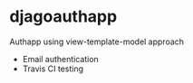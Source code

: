 # djagoauthapp
Authapp using view-template-model approach
* Email authentication
* Travis CI testing
